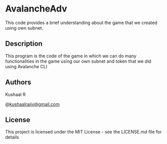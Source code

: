 # AvalancheAdv

This code provides a brief understanding about the game that we created using own subnet.

## Description

 This program is the code of the game in which we can do many functionalities in the game using our own subnet and token that we did using Avalanche CLI
 
 ## Authors
 
 Kushaal R
 
 @kushaalrajiv@gmail.com
 
 ## License
 
 This project is licensed under the MIT License - see the LICENSE.md file for details
 
 
